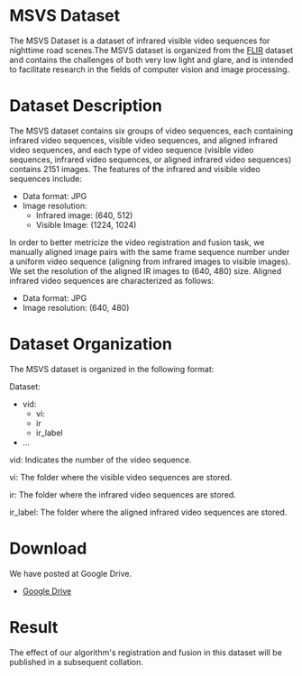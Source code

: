# MSVS Dataset 
The MSVS Dataset is a dataset of infrared visible video sequences for nighttime road scenes.The MSVS dataset is organized from the [FLIR](https://www.flir.com/oem/adas/adas-dataset-form/) dataset and contains the challenges of both very low light and glare, and is intended to facilitate research in the fields of computer vision and image processing.

# Dataset Description
The MSVS dataset contains six groups of video sequences, each containing infrared video sequences, visible video sequences, and aligned infrared video sequences, and each type of video sequence (visible video sequences, infrared video sequences, or aligned infrared video sequences) contains 2151 images. The features of the infrared and visible video sequences include:
 + Data format: JPG
 + Image resolution:
   + Infrared image: (640, 512)
   + Visible Image: (1224, 1024)
     
In order to better metricize the video registration and fusion task, we manually aligned image pairs with the same frame sequence number under a uniform video sequence (aligning from infrared images to visible images). We set the resolution of the aligned IR images to (640, 480) size. Aligned infrared video sequences are characterized as follows:
 + Data format: JPG
 + Image resolution: (640, 480)
   
# Dataset Organization 
The MSVS dataset is organized in the following format:

Dataset:
  + vid:
    + vi:
    + ir
    + ir_label
  +  ...

vid: Indicates the number of the video sequence.

vi: The folder where the visible video sequences are stored.

ir: The folder where the infrared video sequences are stored.

ir_label: The folder where the aligned infrared video sequences are stored.

# Download
We have posted at Google Drive.
+ [Google Drive](https://drive.google.com/drive/folders/1wJDRmsSmdtfOV5CsfhyfXFsR__nYilcl?usp=drive_link)

# Result
The effect of our algorithm's registration and fusion in this dataset will be published in a subsequent collation.

